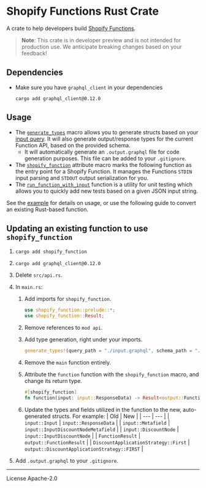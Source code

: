 # Shopify Functions Rust Crate

A crate to help developers build [Shopify Functions].

> **Note**: This crate is in developer preview and is not intended for production use. We anticipate  breaking changes based on your feedback!

## Dependencies

* Make sure you have `graphql_client` in your dependencies

    ```
    cargo add graphql_client@0.12.0
    ```

## Usage

* The [`generate_types`] macro allows you to generate structs based on your [input query]. It will also generate output/response types for the current Function API, based on the provided schema.
    * It will automatically generate an `.output.graphql` file for code generation purposes. This file can be added to your `.gitignore`.
* The [`shopify_function`] attribute macro marks the following function as the entry point for a Shopify Function. It manages the Functions `STDIN` input parsing and `STDOUT` output serialization for you.
* The [`run_function_with_input`] function is a utility for unit testing which allows you to quickly add new tests based on a given JSON input string.

See the [example] for details on usage, or use the following guide to convert an existing Rust-based function.

## Updating an existing function to use `shopify_function`

1. `cargo add shopify_function`
1. `cargo add graphql_client@0.12.0`
1. Delete `src/api.rs`.
1. In `main.rs`:
    1. Add imports for `shopify_function`.

        ```rust
        use shopify_function::prelude::*;
        use shopify_function::Result;
        ```

    1. Remove references to `mod api`.
    1. Add type generation, right under your imports.

        ```rust
        generate_types!(query_path = "./input.graphql", schema_path = "./schema.graphql");
        ```

    1. Remove the `main` function entirely.
    1. Attribute the `function` function with the `shopify_function` macro, and change its return type.

        ```rust
        #[shopify_function]
        fn function(input: input::ResponseData) -> Result<output::FunctionResult> {
        ```

    1. Update the types and fields utilized in the function to the new, auto-generated structs. For example:
        | Old | New |
        | --- | --- |
        | `input::Input` | `input::ResponseData` |
        | `input::Metafield` | `input::InputDiscountNodeMetafield` |
        | `input::DiscountNode` | `input::InputDiscountNode` |
        | `FunctionResult` | `output::FunctionResult` |
        | `DiscountApplicationStrategy::First` | `output::DiscountApplicationStrategy::FIRST` |

1. Add `.output.graphql` to your `.gitignore`.

---
License Apache-2.0

[Shopify Functions]: https://shopify.dev/api/functions
[`generate_types`]: https://docs.rs/shopify_function/latest/shopify_function/macro.generate_types.html
[input query]: https://shopify.dev/api/functions/input-output#input
[`shopify_function`]: https://docs.rs/shopify_function/latest/shopify_function/attr.shopify_function.html
[`run_function_with_input`]: https://docs.rs/shopify_function/latest/shopify_function/fn.run_function_with_input.html
[example]: https://github.com/Shopify/shopify-function-rust/tree/main/example
